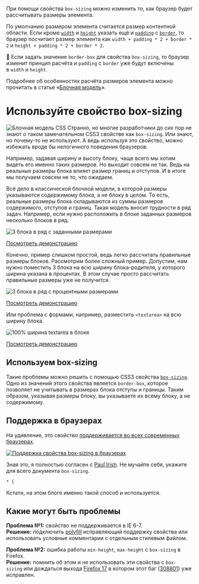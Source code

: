 При помощи свойства `box-sizing` можно изменить то, как браузер будет рассчитывать размеры элемента.

По умолчанию размером элемента считается размер контентной области. Если кроме [`width`](https://doka.guide/css/width/) и [`height`](https://doka.guide/css/height/) указать ещё и [`padding`](https://doka.guide/css/padding/) с [`border`](https://doka.guide/css/border/), то браузер посчитает размер элемента как `width + padding * 2 + border * 2` и `height + padding * 2 + border * 2`.

🤖 Если задать значение `border-box` для свойства `box-sizing`, то браузер изменит принцип расчёта и `padding` с `border` уже будут включены в `width` и `height`.

Подробнее об особенностях расчёта размеров элемента можно прочитать в статье «[Блочная модель](https://doka.guide/css/box-model/)».

# Используйте свойство box-sizing

![Блочная модель CSS](http://simonenko.su/i/u/box-model.png "Блочная модель CSS")
Странно, но многие разработчики до сих пор не знают о таком замечательном CSS3 свойстве как `box-sizing`. Или знают, но почему-то не используют. А ведь используя это свойство, можно избежать вроде бы нелогичного поведения браузеров.

Например, задавая ширину и высоту блоку, чаще всего мы хотим видеть его именно таких размеров. Но выходит совсем не так. Ведь на реальные размеры блока влияет размер границ и отступов. И в итоге мы получаем совсем не то, что ожидаем.

Всё дело в классической блочной модели, в которой размеры указываются содержимому блока, а не блоку в целом. То есть, реальные размеры блока складываются из суммы размеров содержимого, отступов и границ. Такая модель вносит трудности в ряд задач. Например, если нужно расположить в блоке заданных размеров несколько блоков в ряд.

![3 блока в ряд с заданными размерами](http://simonenko.su/i/u/box-example-1.png "3 блока в ряд с заданными размерами")

[Посмотреть демонстрацию](http://simonenko.su/dev/box-sizing/inline.html)

Конечно, пример слишком простой, ведь легко рассчитать правильные размеры блоков. Рассмотрим более сложный пример. Допустим, нам нужно поместить 3 блока на всю ширину блока-родителя, у которого ширина указана в процентах. В этом случае просто рассчитать правильные размеры уже не получится.

![3 блока в ряд с процентными размерами](http://simonenko.su/i/u/box-example-2.png "3 блока в ряд с процентными размерами")

[Посмотреть демонстрацию](http://simonenko.su/dev/box-sizing/percent.html)

Или проблема с формами, например, разместить `<textarea>` на всю ширину блока.

![100% ширина textarea в блоке](http://simonenko.su/i/u/box-example-3.png "100% ширина textarea в блоке")

[Посмотреть демонстрацию](http://simonenko.su/dev/box-sizing/textarea.html)

## Используем box-sizing

Такие проблемы можно решить с помощью CSS3 свойства [`box-sizing`](https://developer.mozilla.org/en-US/docs/CSS/box-sizing). Одно из значений этого свойства является `border-box`, которое позволяет не учитывать в размерах блока отступы и границы. Таким образом, указывая размеры блоку, вы указываете их всему блоку, а не содержимому.

## Поддержка в браузерах

На удивление, это свойство [поддерживается во всех современных браузерах](http://caniuse.com/#search=box-sizing).

[![Поддержка свойства box-sizing в браузерах](http://simonenko.su/i/u/caniuse-thumb.png "Поддержка свойства box-sizing в браузерах")](http://simonenko.su/i/u/caniuse.png)

Зная это, я полностью согласен с [Paul Irish](http://paulirish.com/2012/box-sizing-border-box-ftw/). Не мучайте себя, укажите для всего документа `box-sizing`.

```
* {
```

Кстати, на этом блоге именно такой способ и используется.

## Какие могут быть проблемы

**Проблема №1:** свойство не поддерживается в IE 6-7.  
**Решение:** подключить [polyfill](https://github.com/Schepp/box-sizing-polyfill) исправляющий поддержку свойства или использовать условные комментарии с отдельным стилевым файлом.

**Проблема №2:** ошибка работы `min-height`, `max-height` с `box-sizing` в Firefox.  
**Решение:** помнить об этом и не использовать эти свойства с `box-sizing` или дождаться выхода [Firefox 17](https://developer.mozilla.org/en-US/docs/Firefox_17_for_developers) в котором этот баг ([308801](https://bugzilla.mozilla.org/show_bug.cgi?id=308801)) уже исправлен.